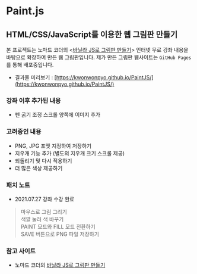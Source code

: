 # Paint.js
## HTML/CSS/JavaScript를 이용한 웹 그림판 만들기

본 프로젝트는 노마드 코더의 <[바닐라 JS로 그림판 만들기](https://nomadcoders.co/javascript-for-beginners-2)> 인터넷 무료 강좌 내용을 바탕으로 확장하여 만든 웹 그림판입니다.
제가 만든 그림판 웹사이트는 `GitHub Pages`를 통해 배포중입니다. 

- 결과물 미리보기 : [https://kwonwonpyo.github.io/PaintJS/](https://kwonwonpyo.github.io/PaintJS/)

### 강좌 이후 추가된 내용

- 펜 굵기 조정 스크롤 양쪽에 이미지 추가

### 고려중인 내용

- PNG, JPG 포맷 지정하여 저장하기
- 지우개 기능 추가 (별도의 지우개 크기 스크롤 제공)
- 되돌리기 및 다시 적용하기
- 더 많은 색상 제공하기

### 패치 노트

- 2021.07.27 강좌 수강 완료 
> 마우스로 그림 그리기\
> 색깔 눌러 색 바꾸기\
> PAINT 모드와 FILL 모드 전환하기\
> SAVE 버튼으로 PNG 파일 저장하기

### 참고 사이트

- 노마드 코더의 [바닐라 JS로 그림판 만들기](https://nomadcoders.co/javascript-for-beginners-2)

